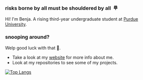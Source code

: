 ### risks borne by all must be shouldered by all &nbsp;𐄷

Hi! I'm Benja. 
A rising third-year undergraduate student at [Purdue University](https://www.purdue.edu/).

### snooping around?

Welp good luck with that 🥴.

- Take a look at my [website](https://blobosle.com/showcase/) for more info about me.
- Look at my repositories to see some of my projects.

[![Top Langs](https://private-languages.vercel.app/api/top-langs/?username=Blobosle&layout=compact&hide=SCSS,HTML,Makefile&card_width=400&theme=transparent&langs_count=9)](https://github.com/Blobosle/github-readme-stats)
